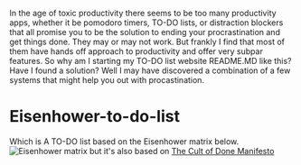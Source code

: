 
In the age of toxic productivity there seems to be too many productivity apps, whether it be pomodoro timers, TO-DO lists, or distraction blockers that all promise you to be the solution to ending your procrastination and get things done. They may or may not work. But frankly I find that most of them have hands off approach to productivity and offer very subpar features. So why am I starting my TO-DO list website README.MD like this? Have I found a solution? Well I may have discovered a combination of a few systems that might help you out with procastination.

# Eisenhower-to-do-list 
Which is A TO-DO list based on the Eisenhower matrix below. ![Eisenhower matrix](https://assets.asana.biz/transform/30c95d26-15e1-4df1-9655-27b28186f0f2/inline-leadership-eisenhower-matrix-2-2x?io=transform:fill,width:1440&format=webp) but it's also based on [The Cult of Done Manifesto](https://medium.com/@bre/the-cult-of-done-manifesto-724ca1c2ff13)

